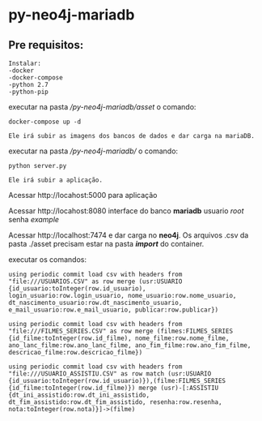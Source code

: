 # py-neo4j-mariadb

## Pre requisitos:
```
Instalar:
-docker
-docker-compose
-python 2.7
-python-pip
```
executar na pasta */py-neo4j-mariadb/asset* o comando:

```
docker-compose up -d

Ele irá subir as imagens dos bancos de dados e dar carga na mariaDB.
```

executar na pasta */py-neo4j-mariadb/* o comando:

```
python server.py

Ele irá subir a aplicação.
```
Acessar http://locahost:5000 para aplicação

Acessar http://locahost:8080 interface do banco **mariadb** usuario *root* senha *example*

Acessar http://localhost:7474 e dar carga no **neo4j**. Os arquivos .csv da pasta ./asset precisam estar na pasta ***import*** do container.

executar os comandos:
```
using periodic commit load csv with headers from "file:///USUARIOS.CSV" as row merge (usr:USUARIO {id_usuario:toInteger(row.id_usuario), login_usuario:row.login_usuario, nome_usuario:row.nome_usuario, dt_nascimento_usuario:row.dt_nascimento_usuario, e_mail_usuario:row.e_mail_usuario, publicar:row.publicar})

using periodic commit load csv with headers from "file:///FILMES_SERIES.CSV" as row merge (filmes:FILMES_SERIES {id_filme:toInteger(row.id_filme), nome_filme:row.nome_filme, ano_lanc_filme:row.ano_lanc_filme, ano_fim_filme:row.ano_fim_filme, descricao_filme:row.descricao_filme})

using periodic commit load csv with headers from "file:///USUARIO_ASSISTIU.CSV" as row match (usr:USUARIO {id_usuario:toInteger(row.id_usuario)}),(filme:FILMES_SERIES {id_filme:toInteger(row.id_filme)}) merge (usr)-[:ASSISTIU {dt_ini_assistido:row.dt_ini_assistido, dt_fim_assistido:row.dt_fim_assistido, resenha:row.resenha, nota:toInteger(row.nota)}]->(filme)
```
